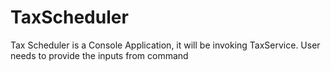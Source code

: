 # TaxScheduler

Tax Scheduler is a Console Application, it will be invoking TaxService. User needs to provide the inputs from command

